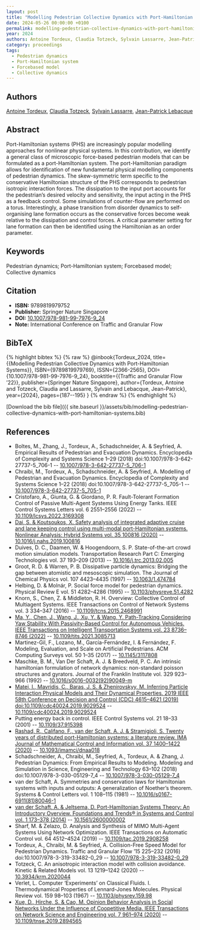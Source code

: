 ```yaml
---
layout: post
title: "Modelling Pedestrian Collective Dynamics with Port-Hamiltonian Systems"
date: 2024-05-26 00:00:00 +0100
permalink: modelling-pedestrian-collective-dynamics-with-port-hamiltonian-systems
year: 2024
authors: Antoine Tordeux, Claudia Totzeck, Sylvain Lassarre, Jean-Patrick Lebacque
category: proceedings
tags:
  - Pedestrian dynamics
  - Port-Hamiltonian system
  - Forcebased model
  - Collective dynamics
---
```

 
## Authors
[Antoine Tordeux](authors/antoine-tordeux), [Claudia Totzeck](authors/claudia-totzeck), [Sylvain Lassarre](authors/sylvain-lassarre), [Jean-Patrick Lebacque](authors/jean-patrick-lebacque)
 
## Abstract
Port-Hamiltonian systems (PHS) are increasingly popular modelling approaches for nonlinear physical systems. In this contribution, we identify a general class of microscopic force-based pedestrian models that can be formulated as a port-Hamiltonian system. The port-Hamiltonian paradigm allows for identification of new fundamental physical modelling components of pedestrian dynamics. The skew-symmetric term specific to the conservative Hamiltonian structure of the PHS corresponds to pedestrian isotropic interaction forces. The dissipation to the input port accounts for the pedestrian’s desired velocity and sensitivity, the input acting in the PHS as a feedback control. Some simulations of counter-flow are performed on a torus. Interestingly, a phase transition from disorder dynamics to self-organising lane formation occurs as the conservative forces become weak relative to the dissipation and control forces. A critical parameter setting for lane formation can then be identified using the Hamiltonian as an order parameter.
 
## Keywords
Pedestrian dynamics; Port-Hamiltonian system; Forcebased model; Collective dynamics
 
## Citation
- **ISBN:** 9789819979752
- **Publisher:** Springer Nature Singapore
- **DOI:** [10.1007/978-981-99-7976-9_24](https://doi.org/10.1007/978-981-99-7976-9_24)
- **Note:** International Conference on Traffic and Granular Flow
 
## BibTeX
{% highlight bibtex %}
{% raw %}
@inbook{Tordeux_2024,
  title={{Modelling Pedestrian Collective Dynamics with Port-Hamiltonian Systems}},
  ISBN={9789819979769},
  ISSN={2366-2565},
  DOI={10.1007/978-981-99-7976-9_24},
  booktitle={{Traffic and Granular Flow ’22}},
  publisher={Springer Nature Singapore},
  author={Tordeux, Antoine and Totzeck, Claudia and Lassarre, Sylvain and Lebacque, Jean-Patrick},
  year={2024},
  pages={187--195}
}
{% endraw %}
{% endhighlight %}
 
[Download the bib file]({{ site.baseurl }}/assets/bib/modelling-pedestrian-collective-dynamics-with-port-hamiltonian-systems.bib)
 
## References
- Boltes, M., Zhang, J., Tordeux, A., Schadschneider, A. & Seyfried, A. Empirical Results of Pedestrian and Evacuation Dynamics. Encyclopedia of Complexity and Systems Science 1–29 (2018) doi:10.1007/978-3-642-27737-5_706-1 -- [10.1007/978-3-642-27737-5_706-1](https://doi.org/10.1007/978-3-642-27737-5_706-1)
- Chraibi, M., Tordeux, A., Schadschneider, A. & Seyfried, A. Modelling of Pedestrian and Evacuation Dynamics. Encyclopedia of Complexity and Systems Science 1–22 (2018) doi:10.1007/978-3-642-27737-5_705-1 -- [10.1007/978-3-642-27737-5_705-1](https://doi.org/10.1007/978-3-642-27737-5_705-1)
- Cristofaro, A., Giunta, G. & Giordano, P. R. Fault-Tolerant Formation Control of Passive Multi-Agent Systems Using Energy Tanks. IEEE Control Systems Letters vol. 6 2551–2556 (2022) -- [10.1109/lcsys.2022.3169308](https://doi.org/10.1109/lcsys.2022.3169308)
- [Dai, S. & Koutsoukos, X. Safety analysis of integrated adaptive cruise and lane keeping control using multi-modal port-Hamiltonian systems. Nonlinear Analysis: Hybrid Systems vol. 35 100816 (2020)](safety-analysis-of-integrated-adaptive-cruise-and-lane-keeping-control-using-multi-modal-port-hamiltonian-systems) -- [10.1016/j.nahs.2019.100816](https://doi.org/10.1016/j.nahs.2019.100816)
- Duives, D. C., Daamen, W. & Hoogendoorn, S. P. State-of-the-art crowd motion simulation models. Transportation Research Part C: Emerging Technologies vol. 37 193–209 (2013) -- [10.1016/j.trc.2013.02.005](https://doi.org/10.1016/j.trc.2013.02.005)
- Groot, R. D. & Warren, P. B. Dissipative particle dynamics: Bridging the gap between atomistic and mesoscopic simulation. The Journal of Chemical Physics vol. 107 4423–4435 (1997) -- [10.1063/1.474784](https://doi.org/10.1063/1.474784)
- Helbing, D. & Molnár, P. Social force model for pedestrian dynamics. Physical Review E vol. 51 4282–4286 (1995) -- [10.1103/physreve.51.4282](https://doi.org/10.1103/physreve.51.4282)
- Knorn, S., Chen, Z. & Middleton, R. H. Overview: Collective Control of Multiagent Systems. IEEE Transactions on Control of Network Systems vol. 3 334–347 (2016) -- [10.1109/tcns.2015.2468991](https://doi.org/10.1109/tcns.2015.2468991)
- [Ma, Y., Chen, J., Wang, J., Xu, Y. & Wang, Y. Path-Tracking Considering Yaw Stability With Passivity-Based Control for Autonomous Vehicles. IEEE Transactions on Intelligent Transportation Systems vol. 23 8736–8746 (2022)](path-tracking-considering-yaw-stability-with-passivity-based-control-for-autonomous-vehicles) -- [10.1109/tits.2021.3085713](https://doi.org/10.1109/tits.2021.3085713)
- Martinez-Gil, F., Lozano, M., García-Fernández, I. & Fernández, F. Modeling, Evaluation, and Scale on Artificial Pedestrians. ACM Computing Surveys vol. 50 1–35 (2017) -- [10.1145/3117808](https://doi.org/10.1145/3117808)
- Maschke, B. M., Van Der Schaft, A. J. & Breedveld, P. C. An intrinsic hamiltonian formulation of network dynamics: non-standard poisson structures and gyrators. Journal of the Franklin Institute vol. 329 923–966 (1992) -- [10.1016/s0016-0032(92)90049-m](https://doi.org/10.1016/s0016-0032(92)90049-m)
- [Matei, I., Mavridis, C., Baras, J. S. & Zhenirovskyy, M. Inferring Particle Interaction Physical Models and Their Dynamical Properties. 2019 IEEE 58th Conference on Decision and Control (CDC) 4615–4621 (2019) doi:10.1109/cdc40024.2019.9029524](inferring-particle-interaction-physical-models-and-their-dynamical-properties) -- [10.1109/cdc40024.2019.9029524](https://doi.org/10.1109/cdc40024.2019.9029524)
- Putting energy back in control. IEEE Control Systems vol. 21 18–33 (2001) -- [10.1109/37.915398](https://doi.org/10.1109/37.915398)
- [Rashad, R., Califano, F., van der Schaft, A. J. & Stramigioli, S. Twenty years of distributed port-Hamiltonian systems: a literature review. IMA Journal of Mathematical Control and Information vol. 37 1400–1422 (2020)](twenty-years-of-distributed-port-hamiltonian-systems-a-literature-review) -- [10.1093/imamci/dnaa018](https://doi.org/10.1093/imamci/dnaa018)
- Schadschneider, A., Chraibi, M., Seyfried, A., Tordeux, A. & Zhang, J. Pedestrian Dynamics: From Empirical Results to Modeling. Modeling and Simulation in Science, Engineering and Technology 63–102 (2018) doi:10.1007/978-3-030-05129-7_4 -- [10.1007/978-3-030-05129-7_4](https://doi.org/10.1007/978-3-030-05129-7_4)
- van der Schaft, A. Symmetries and conservation laws for Hamiltonian systems with inputs and outputs: A generalization of Noether’s theorem. Systems &amp; Control Letters vol. 1 108–115 (1981) -- [10.1016/s0167-6911(81)80046-1](https://doi.org/10.1016/s0167-6911(81)80046-1)
- [van der Schaft, A. & Jeltsema, D. Port-Hamiltonian Systems Theory: An Introductory Overview. Foundations and Trends® in Systems and Control vol. 1 173–378 (2014)](port-hamiltonian-systems-theory-an-introductory-overview) -- [10.1561/2600000002](https://doi.org/10.1561/2600000002)
- Sharf, M. & Zelazo, D. Analysis and Synthesis of MIMO Multi-Agent Systems Using Network Optimization. IEEE Transactions on Automatic Control vol. 64 4512–4524 (2019) -- [10.1109/tac.2019.2908258](https://doi.org/10.1109/tac.2019.2908258)
- Tordeux, A., Chraibi, M. & Seyfried, A. Collision-Free Speed Model for Pedestrian Dynamics. Traffic and Granular Flow ’15 225–232 (2016) doi:10.1007/978-3-319-33482-0_29 -- [10.1007/978-3-319-33482-0_29](https://doi.org/10.1007/978-3-319-33482-0_29)
- Totzeck, C. An anisotropic interaction model with collision avoidance. Kinetic &amp; Related Models vol. 13 1219–1242 (2020) -- [10.3934/krm.2020044](https://doi.org/10.3934/krm.2020044)
- Verlet, L. Computer ‘Experiments’ on Classical Fluids. I. Thermodynamical Properties of Lennard-Jones Molecules. Physical Review vol. 159 98–103 (1967) -- [10.1103/physrev.159.98](https://doi.org/10.1103/physrev.159.98)
- [Xue, D., Hirche, S. & Cao, M. Opinion Behavior Analysis in Social Networks Under the Influence of Coopetitive Media. IEEE Transactions on Network Science and Engineering vol. 7 961–974 (2020)](opinion-behavior-analysis-in-social-networks-under-the-influence-of-coopetitive-media) -- [10.1109/tnse.2019.2894565](https://doi.org/10.1109/tnse.2019.2894565)

